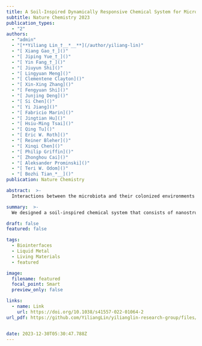 ```yaml
---
title: A Soil-Inspired Dynamically Responsive Chemical System for Microbial Modulation
subtitle: Nature Chemistry 2023
publication_types:
  - "2"
authors:
  - "admin"
  - "[**Yiliang Lin_†__*__**](/author/yiliang-lin)"
  - "[ Xiang Gao_†_]()"
  - "[ Jiping Yue_†_]()"
  - "[ Yin Fang_†_]()"
  - "[ Jiuyun Shi]()"
  - "[ Lingyuan Meng]()"
  - "[ Clementene Clayton]()"
  - "[ Xin-Xing Zhang]()"
  - "[ Fengyuan Shi]()"
  - "[ Junjing Deng]()"
  - "[ Si Chen]()"
  - "[ Yi Jiang]()"
  - "[ Fabricio Marin]()"
  - "[ Jingtian Hu]()"
  - "[ Hsiu-Ming Tsai]()"
  - "[ Qing Tu]()"
  - "[ Eric W. Roth]()"
  - "[ Reiner Bleher]()"
  - "[ Xinqi Chen]()"
  - "[ Philip Griffin]()"
  - "[ Zhonghou Cai]()"
  - "[ Aleksander Prominski]()"
  - "[ Teri W. Odom]()"
  - "[ Bozhi Tian_*__]()"
publication: Nature Chemistry

abstract:  >-
  Interactions between the microbiota and their colonized environments mediate critical pathways from biogeochemical cycles to homeostasis in human health. Here we report a soil-inspired chemical system that consists of nanostructured minerals, starch granules and liquid metals. Fabricated via a bottom-up synthesis, the soil-inspired chemical system can enable chemical redistribution and modulation of microbial communities. We characterize the composite, confirming its structural similarity to the soil, with three-dimensional X-ray fluorescence and ptychographic tomography and electron microscopy imaging. We also demonstrate that post-synthetic modifications formed by laser irradiation led to chemical heterogeneities from the atomic to the macroscopic level. The soil-inspired material possesses chemical, optical and mechanical responsiveness to yield write–erase functions in electrical performance. The composite can also enhance microbial culture/biofilm growth and biofuel production in vitro. Finally, we show that the soil-inspired system enriches gut bacteria diversity, rectifies tetracycline-induced gut microbiome dysbiosis and ameliorates dextran sulfate sodium-induced rodent colitis symptoms within in vivo rodent models.

summary:  >-
  We designed a soil-inspired chemical system that consists of nanostructured minerals, starch granules and liquid metals. The soil-inspired material possesses chemical, optical and mechanical responsiveness to yield write–erase functions in electrical performance. The composite can also modulate bacterial growth both in vitro and in vivo, such as enriches gut bacteria diversity, rectifies tetracycline-induced gut microbiome dysbiosis and ameliorates dextran sulfate sodium-induced rodent colitis symptoms within rodent models.

draft: false
featured: false

tags:
  - Biointerfaces
  - Liquid Metal
  - Living Materials
  - featured

image:
  filename: featured
  focal_point: Smart
  preview_only: false

links:
  - name: Link
    url: https://doi.org/10.1038/s41557-022-01064-2
url_pdf: https://github.com/YiliangLin/yilianglin-research-group/files/9957984/Lin.et.al.-.2022.-.A.soil-inspired.dynamically.responsive.chemical.sy.pdf


date: 2023-12-30T05:30:47.788Z
---
```


